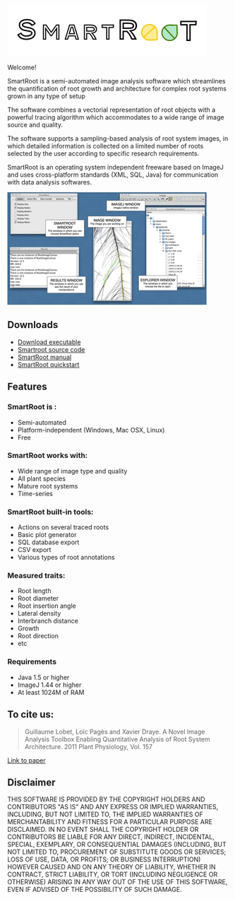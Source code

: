 
![logo](https://raw.githubusercontent.com/SmartRoot/SmartRoot-Installation/master/img/smartroot.jpg)

Welcome!

SmartRoot is a semi-automated image analysis software which streamlines the quantification of root growth and architecture for complex root systems grown in any type of setup

The software combines a vectorial representation of root objects with a powerful tracing algorithm which accommodates to a wide range of image source and quality. 

The software supports a sampling-based analysis of root system images, in which detailed information is collected on a limited number of roots selected by the user according to specific research requirements. 

SmartRoot is an operating system independent freeware based on ImageJ and uses cross-platform standards (XML, SQL, Java) for communication with data analysis softwares.

![screenshots](https://github.com/SmartRoot/SmartRoot-Installation/raw/master/img/smartroot1.jpg)

## Downloads

- [Download executable](https://github.com/SmartRoot/SmartRoot-Installation/raw/master/SmartRoot.zip)
- [Smartroot source code](https://github.com/SmartRoot/SmartRoot)
- [SmartRoot manual](https://github.com/SmartRoot/SmartRoot-Installation/raw/master/SmartRoot%20User%20Guide.pdf)
- [SmartRoot quickstart](https://github.com/SmartRoot/SmartRoot-Installation/raw/master/Quick%20Start%20SmartRoot.pdf)


## Features

### SmartRoot is :

- Semi-automated
- Platform-independent (Windows, Mac OSX, Linux)
- Free

### SmartRoot works with:

- Wide range of image type and quality
- All plant species
- Mature root systems
- Time-series 

### SmartRoot built-in tools:

- Actions on several traced roots
- Basic plot generator
- SQL database export
- CSV export
- Various types of root annotations

### Measured traits:

- Root length
- Root diameter
- Root insertion angle
- Lateral density
- Interbranch distance
- Growth
- Root direction
- etc
 

### Requirements

- Java 1.5 or higher
- ImageJ 1.44 or higher
- At least 1024M of RAM 




## To cite us:

>Guillaume Lobet, Loïc Pagès and Xavier Draye. A Novel Image Analysis Toolbox Enabling Quantitative Analysis of Root System Architecture. 2011 Plant Physiology, Vol. 157

[Link to paper](http://dx.doi.org/10.1104/pp.111.179895)

## Disclaimer

THIS SOFTWARE IS PROVIDED BY THE COPYRIGHT HOLDERS AND CONTRIBUTORS "AS IS" AND ANY EXPRESS OR IMPLIED WARRANTIES, INCLUDING, BUT NOT LIMITED TO, THE IMPLIED WARRANTIES OF MERCHANTABILITY AND FITNESS FOR A PARTICULAR PURPOSE ARE DISCLAIMED. IN NO EVENT SHALL THE COPYRIGHT HOLDER OR CONTRIBUTORS BE LIABLE FOR ANY DIRECT, INDIRECT, INCIDENTAL, SPECIAL, EXEMPLARY, OR CONSEQUENTIAL DAMAGES (INCLUDING, BUT NOT LIMITED TO, PROCUREMENT OF SUBSTITUTE GOODS OR SERVICES; LOSS OF USE, DATA, OR PROFITS; OR BUSINESS INTERRUPTION) HOWEVER CAUSED AND ON ANY THEORY OF LIABILITY, WHETHER IN CONTRACT, STRICT LIABILITY, OR TORT (INCLUDING NEGLIGENCE OR OTHERWISE) ARISING IN ANY WAY OUT OF THE USE OF THIS SOFTWARE, EVEN IF ADVISED OF THE POSSIBILITY OF SUCH DAMAGE.